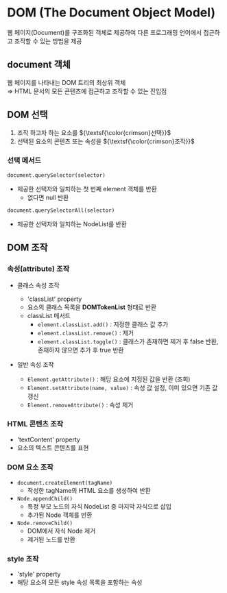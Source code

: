 # DOM (The Document Object Model)
웹 페이지(Document)를 구조화된 객체로 제공하여 다른 프로그래밍 언어에서 접근하고 조작할 수 있는 방법을 제공

## document 객체
웹 페이지를 나타내는 DOM 트리의 최상위 객체<br>
⇒ HTML 문서의 모든 콘텐츠에 접근하고 조작할 수 있는 진입점

## DOM 선택
1. 조작 하고자 하는 요소를 ${\textsf{\color{crimson}선택}}$
2. 선택된 요소의 콘텐츠 또는 속성을 ${\textsf{\color{crimson}조작}}$

### 선택 메서드
`document.querySelector(selector)`
- 제공한 선택자와 일치하는 첫 번째 element 객체를 반환
  - 없다면 null 반환

`document.querySelectorAll(selector)`
- 제공한 선택자와 일치하는 NodeList를 반환

## DOM 조작
### 속성(attribute) 조작
  - 클래스 속성 조작
    - 'classList' property
    - 요소의 클래스 목록을 **DOMTokenList** 형태로 반환
    - classList 메서드
      - `element.classList.add()` : 지정한 클래스 값 추가
      - `element.classList.remove()` : 제거
      - `element.classList.toggle()` : 클래스가 존재하면 제거 후 false 반환, 존재하지 않으면 추가 후 true 반환
  
  - 일반 속성 조작
    - `Element.getAttribute()` : 해당 요소에 지정된 값을 반환 (조회)
    - `Element.setAttribute(name, value)` : 속성 값 설정, 이미 있으면 기존 값 갱신
    - `Element.removeAttribute()` : 속성 제거

### HTML 콘텐츠 조작
- 'textContent' property
- 요소의 텍스트 콘텐츠를 표현

### DOM 요소 조작
- `document.createElement(tagName)`
  - 작성한 tagName의 HTML 요소를 생성하여 반환
- `Node.appendChild()`
  - 특정 부모 노드의 자식 NodeList 중 마지막 자식으로 삽입
  - 추가된 Node 객체를 반환
- `Node.removeChild()`
  - DOM에서 자식 Node 제거
  - 제거된 노드를 반환

### style 조작
- 'style' property
- 해당 요소의 모든 style 속성 목록을 포함하는 속성
